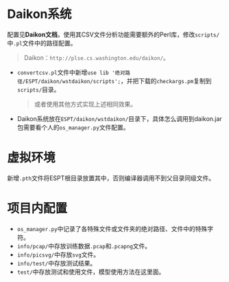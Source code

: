 # Daikon系统
配置见**Daikon文档**，使用其CSV文件分析功能需要额外的Perl库，修改`scripts/`中`.pl`文件中的路径配置。
> Daikon：`http://plse.cs.washington.edu/daikon/`。
- `convertcsv.pl`文件中新增`use lib '绝对路径/ESPT/daikon/wstdaikon/scripts';`，并把下载的`checkargs.pm`复制到`scripts/`目录。
  > 或者使用其他方式实现上述相同效果。
- Daikon系统放在`ESPT/daikon/wstdaikon/`目录下，具体怎么调用到daikon.jar包需要看个人的`os_manager.py`文件配置。

# 虚拟环境
新增`.pth`文件将ESPT根目录放置其中，否则编译器调用不到父目录同级文件。

# 项目内配置
- `os_manager.py`中记录了各特殊文件或文件夹的绝对路径、文件中的特殊字符。
- `info/pcap/`中存放训练数据`.pcap`和`.pcapng`文件。
- `info/picsvg/`中存放`svg`文件。
- `info/test/`中存放测试结果。
- `test/`中存放测试和使用文件，模型使用方法在这里面。